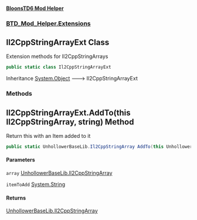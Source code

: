 #### [BloonsTD6 Mod Helper](README.md 'README')
### [BTD_Mod_Helper.Extensions](README.md#BTD_Mod_Helper.Extensions 'BTD_Mod_Helper.Extensions')

## Il2CppStringArrayExt Class

Extension methods for Il2CppStringArrays

```csharp
public static class Il2CppStringArrayExt
```

Inheritance [System.Object](https://docs.microsoft.com/en-us/dotnet/api/System.Object 'System.Object') &#129106; Il2CppStringArrayExt
### Methods

<a name='BTD_Mod_Helper.Extensions.Il2CppStringArrayExt.AddTo(thisUnhollowerBaseLib.Il2CppStringArray,string)'></a>

## Il2CppStringArrayExt.AddTo(this Il2CppStringArray, string) Method

Return this with an Item added to it

```csharp
public static UnhollowerBaseLib.Il2CppStringArray AddTo(this UnhollowerBaseLib.Il2CppStringArray array, string itemToAdd);
```
#### Parameters

<a name='BTD_Mod_Helper.Extensions.Il2CppStringArrayExt.AddTo(thisUnhollowerBaseLib.Il2CppStringArray,string).array'></a>

`array` [UnhollowerBaseLib.Il2CppStringArray](https://docs.microsoft.com/en-us/dotnet/api/UnhollowerBaseLib.Il2CppStringArray 'UnhollowerBaseLib.Il2CppStringArray')

<a name='BTD_Mod_Helper.Extensions.Il2CppStringArrayExt.AddTo(thisUnhollowerBaseLib.Il2CppStringArray,string).itemToAdd'></a>

`itemToAdd` [System.String](https://docs.microsoft.com/en-us/dotnet/api/System.String 'System.String')

#### Returns
[UnhollowerBaseLib.Il2CppStringArray](https://docs.microsoft.com/en-us/dotnet/api/UnhollowerBaseLib.Il2CppStringArray 'UnhollowerBaseLib.Il2CppStringArray')